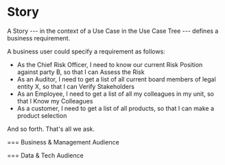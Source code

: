 # Story

A Story --- in the context of a Use Case in the Use Case Tree --- defines a business requirement.

A business user could specify a requirement as follows:

- As the Chief Risk Officer, I need to know our current Risk Position against party B, so that I can Assess the Risk
- As an Auditor, I need to get a list of all current board members of legal entity X, so that I can Verify Stakeholders
- As an Employee, I need to get a list of all my colleagues in my unit, so that I Know my Colleagues
- As a customer, I need to get a list of all products, so that I can make a product selection

And so forth. That's all we ask.

=== Business & Management Audience

   

=== Data & Tech Audience




